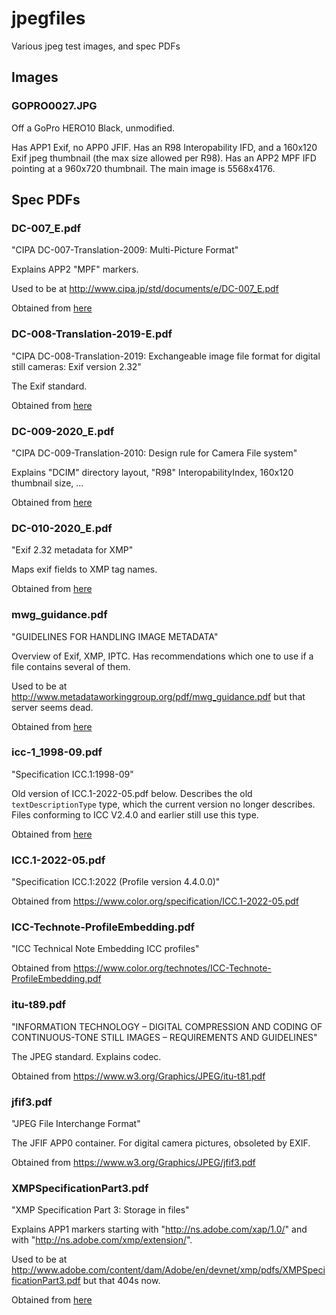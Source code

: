jpegfiles
=========

Various jpeg test images, and spec PDFs

Images
------

### GOPRO0027.JPG

Off a GoPro HERO10 Black, unmodified.

Has APP1 Exif, no APP0 JFIF.
Has an R98 Interopability IFD, and a 160x120 Exif jpeg thumbnail (the max size
allowed per R98).
Has an APP2 MPF IFD pointing at a 960x720 thumbnail.
The main image is 5568x4176.

Spec PDFs
---------

### DC-007\_E.pdf

"CIPA DC-007-Translation-2009: Multi-Picture Format"

Explains APP2 "MPF" markers.

Used to be at http://www.cipa.jp/std/documents/e/DC-007_E.pdf

Obtained from [here](https://web.archive.org/web/20190713230858/http://www.cipa.jp/std/documents/e/DC-007_E.pdf)

### DC-008-Translation-2019-E.pdf

"CIPA DC-008-Translation-2019: Exchangeable image file format for digital
still cameras: Exif version 2.32"

The Exif standard.

Obtained from [here](https://www.cipa.jp/std/documents/download_e.html?DC-008-Translation-2019-E)

### DC-009-2020\_E.pdf

"CIPA DC-009-Translation-2010: Design rule for Camera File system"

Explains "DCIM" directory layout, "R98" InteropabilityIndex, 160x120 thumbnail
size, ...

Obtained from [here](https://www.cipa.jp/std/documents/download_e.html?DC-009-2010_E)

### DC-010-2020\_E.pdf

"Exif 2.32 metadata for XMP"

Maps exif fields to XMP tag names.

Obtained from [here](https://www.cipa.jp/std/documents/download_e.html?DC-010-2020_E)

### mwg\_guidance.pdf

"GUIDELINES FOR HANDLING IMAGE METADATA"

Overview of Exif, XMP, IPTC. Has recommendations which one to use if a file
contains several of them.

Used to be at http://www.metadataworkinggroup.org/pdf/mwg_guidance.pdf but
that server seems dead.

Obtained from [here](https://s3.amazonaws.com/software.tagthatphoto.com/docs/mwg_guidance.pdf)

### icc-1\_1998-09.pdf

"Specification ICC.1:1998-09"

Old version of ICC.1-2022-05.pdf below. Describes the old `textDescriptionType`
type, which the current version no longer describes. Files conforming to
ICC V2.4.0 and earlier still use this type.

Obtained from [here](https://www.color.org/icc-1_1998-09.pdf)

### ICC.1-2022-05.pdf

"Specification ICC.1:2022 (Profile version 4.4.0.0)"

Obtained from https://www.color.org/specification/ICC.1-2022-05.pdf

### ICC-Technote-ProfileEmbedding.pdf

"ICC Technical Note Embedding ICC profiles"

Obtained from https://www.color.org/technotes/ICC-Technote-ProfileEmbedding.pdf

### itu-t89.pdf

"INFORMATION TECHNOLOGY – DIGITAL COMPRESSION AND CODING OF CONTINUOUS-TONE
STILL IMAGES – REQUIREMENTS AND GUIDELINES"

The JPEG standard. Explains codec.

Obtained from https://www.w3.org/Graphics/JPEG/itu-t81.pdf

### jfif3.pdf

"JPEG File Interchange Format"

The JFIF APP0 container. For digital camera pictures, obsoleted by EXIF.

Obtained from https://www.w3.org/Graphics/JPEG/jfif3.pdf

### XMPSpecificationPart3.pdf

"XMP Specification Part 3: Storage in files"

Explains APP1 markers starting with "http://ns.adobe.com/xap/1.0/" and with
"http://ns.adobe.com/xmp/extension/".

Used to be at
http://www.adobe.com/content/dam/Adobe/en/devnet/xmp/pdfs/XMPSpecificationPart3.pdf
but that 404s now.

Obtained from [here](https://github.com/adobe/xmp-docs/blob/master/XMPSpecifications/XMPSpecificationPart3.pdf)
